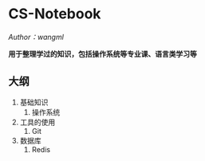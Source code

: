 # CS-Notebook

*Author：wangml*

**用于整理学过的知识，包括操作系统等专业课、语言类学习等**

## 大纲

1. 基础知识
   1. 操作系统
2. 工具的使用
   1. Git
3. 数据库
   1. Redis


